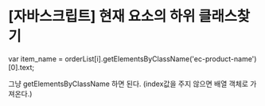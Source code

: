 # [자바스크립트] 현재 요소의 하위 클래스찾기 

var item_name = orderList[i].getElementsByClassName('ec-product-name')[0].text;



그냥 getElementsByClassName 하면 된다.  (index값을 주지 않으면 배열 객체로 가져온다.)